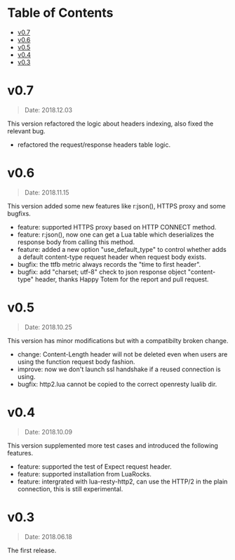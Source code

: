 Table of Contents
=================

* [v0.7](#v0.7)
* [v0.6](#v0.6)
* [v0.5](#v0.5)
* [v0.4](#v0.4)
* [v0.3](#v0.3)

v0.7
====

> Date: 2018.12.03

This version refactored the logic about headers indexing, also fixed the relevant bug.

* refactored the request/response headers table logic.

v0.6
====

> Date: 2018.11.15

This version added some new features like r:json(), HTTPS proxy and some bugfixs.

* feature: supported HTTPS proxy based on HTTP CONNECT method.
* feature: r:json(), now one can get a Lua table which deserializes the response body from calling this method.
* feature: added a new option "use_default_type" to control whether adds a default content-type request header when request body exists.
* bugfix: the ttfb metric always records the "time to first header".
* bugfix: add "charset; utf-8" check to json response object "content-type" header, thanks Happy Totem for the report and pull request.

v0.5
====

> Date: 2018.10.25

This version has minor modifications but with a compatibilty broken change.

* change: Content-Length header will not be deleted even when users are using the function request body fashion.
* improve: now we don't launch ssl handshake if a reused connection is using.
* bugfix: http2.lua cannot be copied to the correct openresty lualib dir.

v0.4
====

> Date: 2018.10.09

This version supplemented more test cases and introduced the following
features.

* feature: supported the test of Expect request header.
* feature: supported installation from LuaRocks.
* feature: intergrated with lua-resty-http2, can use the HTTP/2 in the plain connection, this is still experimental.

v0.3
====

> Date: 2018.06.18

The first release.


